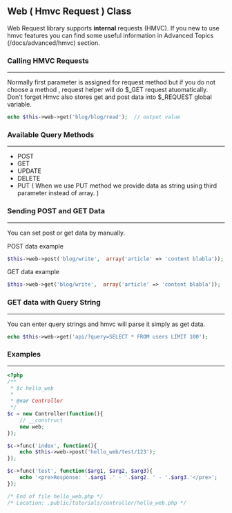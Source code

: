 ## Web ( Hmvc Request ) Class

Web Request library supports <b>internal</b> requests (HMVC). If you new to use hmvc features you can find some useful information in Advanced Topics (/docs/advanced/hmvc) section.

### Calling HMVC Requests

------

Normally first parameter is assigned for request method but if you do not choose a method , request helper will do $_GET request atuomatically. Don't forget Hmvc also stores get and post data into $_REQUEST global variable.

```php
echo $this->web->get('blog/blog/read');  // output value
```

### Available Query Methods

------

<ul>
    <li>POST</li>
    <li>GET</li>
    <li>UPDATE</li>
    <li>DELETE</li>
    <li>PUT ( When we use PUT method we provide data as string using third parameter instead of array. )</li>
</ul>

### Sending POST and GET Data

------

You can set post or get data by manually.

POST data example

```php
$this->web->post('blog/write',  array('article' => 'content blabla'));  // data must be array
```

GET data example

```php
$this->web->get('blog/write',  array('article' => 'content blabla'));  // data must be array
```


### GET data with Query String

------

You can enter query strings and hmvc will parse it simply as get data.

```php
echo $this->web->get('api/?query=SELECT * FROM users LIMIT 100');
```

### Examples

------

```php
<?php
/**
 * $c hello_web
 *
 * @var Controller
 */
$c = new Controller(function(){
    // __construct
    new web;
});

$c->func('index', function(){
    echo $this->web->post('hello_web/test/123');
});

$c->func('test', function($arg1, $arg2, $arg3){
    echo '<pre>Response: '.$arg1 .' - '.$arg2. ' - '.$arg3.'</pre>';
});

/* End of file hello_web.php */
/* Location: .public/tutorials/controller/hello_web.php */
```